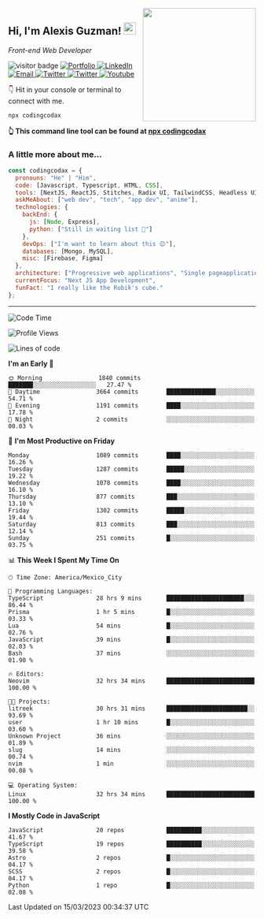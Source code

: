 <img align='right' src="https://media.giphy.com/media/M9gbBd9nbDrOTu1Mqx/giphy.gif" width="230">
<h2>Hi, I'm Alexis Guzman! <img src="https://media.giphy.com/media/hvRJCLFzcasrR4ia7z/giphy.gif" width="25px"></h2>
<p><em>Front-end Web Developer</em></p>

<p>
  <img src="https://visitor-badge.glitch.me/badge?page_id=a12989x.a12989x&left_color=black&right_color=gray" alt="visitor badge"/>
  <a href='https://www.codingcodax.dev/' target='_blank'>
    <img alt='Portfolio' src='https://img.shields.io/badge/Portfolio-black?logo=vercel&style=flat-square'>
  </a>
  <a href='https://linkedin.com/in/codingcodax/' target='_blank'>
    <img alt='LinkedIn' src='https://img.shields.io/badge/LinkedIn-black?logo=LinkedIn&style=flat-square'>
  </a>
  <a href='mailto:codingcodax@gmail.com' target='_blank'>
    <img alt='Email' src='https://img.shields.io/badge/Email-black?logo=Gmail&style=flat-square'>
  </a>
  <a href='https://twitter.com/codingcodax' target='_blank'>
    <img alt='Twitter' src='https://img.shields.io/badge/Twitter-black?logo=Twitter&style=flat-square'>
  </a>
  <a href='https://www.instagram.com/codingcodax/' target='_blank'>
    <img alt='Twitter' src='https://img.shields.io/badge/Instagram-black?logo=Instagram&style=flat-square'>
  </a>
  <a href='https://www.youtube.com/@codingcodax' target='_blank'>
    <img alt='Youtube' src='https://img.shields.io/badge/YouTube-black?logo=Youtube&style=flat-square'>
  </a>
</p>

👇 Hit in your console or terminal to connect with me.

```bash
npx codingcodax 
```
**👆 This command line tool can be found at [npx codingcodax](https://github.com/codingcodax/npx-codingcodax)**

<h3>A little more about me...</h3>

```javascript
const codingcodax = {
  pronouns: "He" | "Him",
  code: [Javascript, Typescript, HTML, CSS],
  tools: [NextJS, ReactJS, Stitches, Radix UI, TailwindCSS, Headless UI, Prisma],
  askMeAbout: ["web dev", "tech", "app dev", "anime"],
  technologies: {
    backEnd: {
      js: [Node, Express],
      python: ["Still in waiting list 🥲"]
    },
    devOps: ["I'm want to learn about this 😊"],
    databases: [Mongo, MySQL],
    misc: [Firebase, Figma]
  },
  architecture: ["Progressive web applications", "Single pageapplications"],
  currentFocus: "Next JS App Development",
  funFact: "I really like the Rubik's cube."
};
```

---

<!--START_SECTION:waka-->
![Code Time](http://img.shields.io/badge/Code%20Time-1%2C217%20hrs%2020%20mins-blue)

![Profile Views](http://img.shields.io/badge/Profile%20Views-5-blue)

![Lines of code](https://img.shields.io/badge/From%20Hello%20World%20I%27ve%20Written-6.5%20million%20lines%20of%20code-blue)

**I'm an Early 🐤** 

```text
🌞 Morning                1840 commits        ███████░░░░░░░░░░░░░░░░░░   27.47 % 
🌆 Daytime                3664 commits        ██████████████░░░░░░░░░░░   54.71 % 
🌃 Evening                1191 commits        ████░░░░░░░░░░░░░░░░░░░░░   17.78 % 
🌙 Night                  2 commits           ░░░░░░░░░░░░░░░░░░░░░░░░░   00.03 % 
```
📅 **I'm Most Productive on Friday** 

```text
Monday                   1089 commits        ████░░░░░░░░░░░░░░░░░░░░░   16.26 % 
Tuesday                  1287 commits        █████░░░░░░░░░░░░░░░░░░░░   19.22 % 
Wednesday                1078 commits        ████░░░░░░░░░░░░░░░░░░░░░   16.10 % 
Thursday                 877 commits         ███░░░░░░░░░░░░░░░░░░░░░░   13.10 % 
Friday                   1302 commits        █████░░░░░░░░░░░░░░░░░░░░   19.44 % 
Saturday                 813 commits         ███░░░░░░░░░░░░░░░░░░░░░░   12.14 % 
Sunday                   251 commits         █░░░░░░░░░░░░░░░░░░░░░░░░   03.75 % 
```


📊 **This Week I Spent My Time On** 

```text
🕑︎ Time Zone: America/Mexico_City

💬 Programming Languages: 
TypeScript               28 hrs 9 mins       ██████████████████████░░░   86.44 % 
Prisma                   1 hr 5 mins         █░░░░░░░░░░░░░░░░░░░░░░░░   03.33 % 
Lua                      54 mins             █░░░░░░░░░░░░░░░░░░░░░░░░   02.76 % 
JavaScript               39 mins             █░░░░░░░░░░░░░░░░░░░░░░░░   02.03 % 
Bash                     37 mins             ░░░░░░░░░░░░░░░░░░░░░░░░░   01.90 % 

🔥 Editors: 
Neovim                   32 hrs 34 mins      █████████████████████████   100.00 % 

🐱‍💻 Projects: 
litreek                  30 hrs 31 mins      ███████████████████████░░   93.69 % 
user                     1 hr 10 mins        █░░░░░░░░░░░░░░░░░░░░░░░░   03.60 % 
Unknown Project          36 mins             ░░░░░░░░░░░░░░░░░░░░░░░░░   01.89 % 
slug                     14 mins             ░░░░░░░░░░░░░░░░░░░░░░░░░   00.74 % 
nvim                     1 min               ░░░░░░░░░░░░░░░░░░░░░░░░░   00.08 % 

💻 Operating System: 
Linux                    32 hrs 34 mins      █████████████████████████   100.00 % 
```

**I Mostly Code in JavaScript** 

```text
JavaScript               20 repos            ██████████░░░░░░░░░░░░░░░   41.67 % 
TypeScript               19 repos            ██████████░░░░░░░░░░░░░░░   39.58 % 
Astro                    2 repos             █░░░░░░░░░░░░░░░░░░░░░░░░   04.17 % 
SCSS                     2 repos             █░░░░░░░░░░░░░░░░░░░░░░░░   04.17 % 
Python                   1 repo              █░░░░░░░░░░░░░░░░░░░░░░░░   02.08 % 
```




 Last Updated on 15/03/2023 00:34:37 UTC
<!--END_SECTION:waka-->
